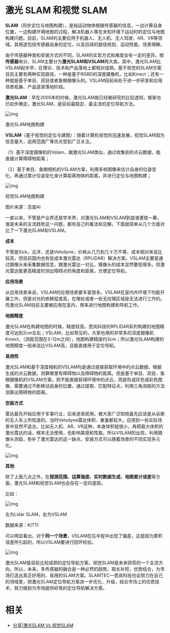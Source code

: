 
# 激光 SLAM 和视觉 SLAM


**SLAM**（同步定位与地图构建），是指运动物体根据传感器的信息，一边计算自身位置，一边构建环境地图的过程，解决机器人等在未知环境下运动时的定位与地图构建问题。目前，SLAM的主要应用于机器人、无人机、无人驾驶、AR、VR等领域。其用途包括传感器自身的定位，以及后续的路径规划、运动性能、场景理解。



由于传感器种类和安装方式的不同，SLAM的实现方式和难度会有一定的差异。按**传感器**来分，SLAM主要分为**激光SLAM和VSLAM**两大类。其中，激光SLAM比VSLAM起步早，在理论、技术和产品落地上都相对成熟。基于视觉的SLAM方案目前主要有两种实现路径，一种是基于RGBD的深度摄像机，比如Kinect；还有一种就是基于单目、双目或者鱼眼摄像头的。VSLAM目前尚处于进一步研发和应用场景拓展、产品逐渐落地阶段。



**激光SLAM**：早在2005年的时候，激光SLAM就已经被研究的比较透彻，框架也已初步确定。激光SLAM，是目前最稳定、最主流的定位导航方法。



![img](https://pic1.zhimg.com/v2-8a01362fb47b856cfe133defea625ce8_b.jpg)



激光SLAM地图构建

**VSLAM**（基于视觉的定位与建图）：随着计算机视觉的迅速发展，视觉SLAM因为信息量大，适用范围广等优点受到广泛关注。

（1）基于深度摄像机的Vslam，跟激光SLAM类似，通过收集到的点云数据，能直接计算障碍物距离；

（2）基于单目、鱼眼相机的VSLAM方案，利用多帧图像来估计自身的位姿变化，再通过累计位姿变化来计算距离物体的距离，并进行定位与地图构建；

![img](https://pic4.zhimg.com/v2-e3f732ab0d554333d1f11880183d8813_b.jpg)



视觉SLAM地图构建

图片来源：百度AI

一直以来，不管是产业界还是学术界，对激光SLAM和VSLAM到底谁更胜一筹，谁是未来的主流趋势这一问题，都有自己的看法和见解。下面就简单从几个方面对比了一下激光SLAM和VSLAM。

**成本**

不管是Sick，北洋，还是Velodyne，价格从几万到几十万不等，成本相对来说比较高，但目前国内也有低成本激光雷达（RPLIDAR）解决方案。VSLAM主要是通过摄像头来采集数据信息，跟激光雷达一对比，摄像头的成本显然要低很多。但激光雷达能更高精度的测出障碍点的角度和距离，方便定位导航。

**应用场景**

从应用场景来说，VSLAM的应用场景要丰富很多。VSLAM在室内外环境下均能开展工作，但是对光的依赖程度高，在暗处或者一些无纹理区域是无法进行工作的。而激光SLAM目前主要被应用在室内，用来进行地图构建和导航工作。

**地图精度**

激光SLAM在构建地图的时候，精度较高，思岚科技的RPLIDAR系列构建的地图精度可达到2cm左右；VSLAM，比如常见的，大家也用的非常多的深度摄像机Kinect，（测距范围在3-12m之间），地图构建精度约3cm；所以激光SLAM构建的地图精度一般来说比VSLAM高，且能直接用于定位导航。

**易用性**

激光SLAM和基于深度相机的VSLAM均是通过直接获取环境中的点云数据，根据生成的点云数据，测算哪里有障碍物以及障碍物的距离。但是基于单目、双目、鱼眼摄像机的VSLAM方案，则不能直接获得环境中的点云，而是形成灰色或彩色图像，需要通过不断移动自身的位置，通过提取、匹配特征点，利用三角测距的方法测算出障碍物的距离。

**安装方式**

雷达最先开始应用于军事行业，后来逐渐民用。被大家广泛知晓最先应该是从谷歌的无人车上所知道的。当时Velodyne雷达体积、重量都较大，应用到一些实际场景中显然不适合。比如无人机、AR、VR这种，本身体积就很小，再搭载大体积的激光雷达的话，根本无法使用，也影响美感和性能。所以VSLAM的出现，利用摄像头测距，弥补了激光雷达的这一缺点，安装方式可以随着场景的不同实现多元化。



![img](https://pic4.zhimg.com/80/v2-38c6b9bc4f325a723277d200160d0863_hd.jpg)



**其他**

除了上面几点之外，在**探测范围、运算强度、实时数据生成、地图累计误差**等方面，激光SLAM和视觉SLAM也会存在一定的差距。

比如：



![img](https://pic3.zhimg.com/80/v2-b94c03f313670c16dd3486f06015a2ce_hd.png)

左为Lidar SLAM，右为VSLAM

数据来源：KITTI

可以明显看出，对于**同一个场景**，VSLAM在后半程中出现了偏差，这是因为累积误差所引起的，所以VSLAM要进行回环检验。





![img](https://pic3.zhimg.com/80/v2-93350c5a87f7187c4bfb704a22589efa_hd.png)



激光SLAM是目前比较成熟的定位导航方案，视觉SLAM是未来研究的一个主流方向。所以，未来，多传感器的融合是一种必然的趋势。取长补短，优势结合，为市场打造出真正好用的、易用的SLAM方案。SLAMTEC—思岚科技也会努力在自己的领域里，把激光SLAM定位导航方案进一步优化、升级，结合市场上的优质技术，努力做到为市场提供好用的定位导航解决方案。



# 相关

- [分享|激光SLAM Vs 视觉SLAM](https://zhuanlan.zhihu.com/p/28212603)

